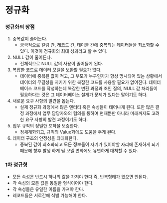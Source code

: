 # 정규화

### 정규화의 장점

1. 중복값이 줄어든다.
   - 궁극적으로 칼럼 간, 레코드 간, 테이블 간에 중복되는 데이터들을 최소화할 수 있다. 이것이 정규화의 최대 성과라고 할 수 있다.
2. NULL 값이 줄어든다.
   - 전체적으로 NULL 값의 사용이 줄어들게 된다.
3. 복잡한 코드로 데이터 모델을 보완할 필요가 없다.
   - 데이터에 중복된 값이 적고, 그 부모가 누구인자가 항상 명시되어 있는 상황에서 데이터의 무결성을 지키기 위한 복잡한 코드를 사용할 필요가 없어진다. 데이터 베이스 코드를 작성하는데 복잡한 변환 과정과 조인 질의, NULL 값 처리들이 필요하다는 것은 그 데이터베이스 설계가 문제가 있다는 말이기도 하다.
4. 새로운 요구 사항의 발견을 돕는다.
   - 실제 정규화 과정에서 많은 엔터티 혹은 속성들이 태어나게 된다. 또한 많은 결정 과정에서 업무 담당자와의 협의를 통하여 현재뿐만 아니라 미래까지도 고려한 요구 사항의 발견 과정이기도 하다.
5. 업무 규칙의 정밀한 포착을 보증한다.
   - 정체계화되고, 규칙의 Value화에도 도움을 주게 된다.
6. 데이터 구조의 안정성을 최대화한다.
   - 중복된 값이 최소화되고 모든 정보들이 자기가 있어야할 자리에 존재하게 되기 때문에 향후 발생 하게 될 모델 변화에도 유연하게 대처할 수 있다.



### 1차 정규형

- 모든 속성은 반드시 하나의 값을 가져야 한다 즉, 반복형태가 있으면 안된다.
- 각 속성의 모든 값은 동일한 형식이어야 한다.
- 각 속성들은 유일한 이름을 가져야 한다.
- 레코드들은 서로간에 식별 가능해야 한다.
